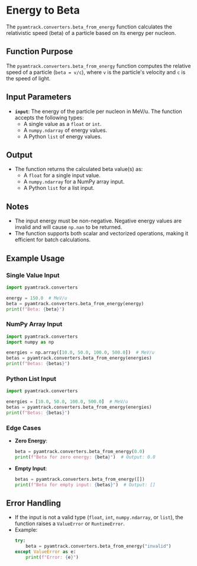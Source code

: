 # Energy to Beta

The `pyamtrack.converters.beta_from_energy` function calculates the relativistic speed (beta) of a particle based on its energy per nucleon.

## Function Purpose

The `pyamtrack.converters.beta_from_energy` function computes the relative speed of a particle (`beta = v/c`), where `v` is the particle's velocity and `c` is the speed of light.

## Input Parameters

- **`input`**: The energy of the particle per nucleon in MeV/u. The function accepts the following types:
  - A single value as a `float` or `int`.
  - A `numpy.ndarray` of energy values.
  - A Python `list` of energy values.

## Output

- The function returns the calculated beta value(s) as:
  - A `float` for a single input value.
  - A `numpy.ndarray` for a NumPy array input.
  - A Python `list` for a list input.

## Notes

- The input energy must be non-negative. Negative energy values are invalid and will cause `np.nan` to be returned.
- The function supports both scalar and vectorized operations, making it efficient for batch calculations.

## Example Usage

### Single Value Input
```python
import pyamtrack.converters

energy = 150.0  # MeV/u
beta = pyamtrack.converters.beta_from_energy(energy)
print(f"Beta: {beta}")
```

### NumPy Array Input
```python
import pyamtrack.converters
import numpy as np

energies = np.array([10.0, 50.0, 100.0, 500.0])  # MeV/u
betas = pyamtrack.converters.beta_from_energy(energies)
print(f"Betas: {betas}")
```

### Python List Input
```python
import pyamtrack.converters

energies = [10.0, 50.0, 100.0, 500.0]  # MeV/u
betas = pyamtrack.converters.beta_from_energy(energies)
print(f"Betas: {betas}")
```

### Edge Cases
- **Zero Energy**:
  ```python
  beta = pyamtrack.converters.beta_from_energy(0.0)
  print(f"Beta for zero energy: {beta}")  # Output: 0.0
  ```
- **Empty Input**:
  ```python
  betas = pyamtrack.converters.beta_from_energy([])
  print(f"Beta for empty input: {betas}")  # Output: []
  ```

## Error Handling

- If the input is not a valid type (`float`, `int`, `numpy.ndarray`, or `list`), the function raises a `ValueError` or `RuntimeError`.
- Example:
  ```python
  try:
      beta = pyamtrack.converters.beta_from_energy("invalid")
  except ValueError as e:
      print(f"Error: {e}")
  ```
